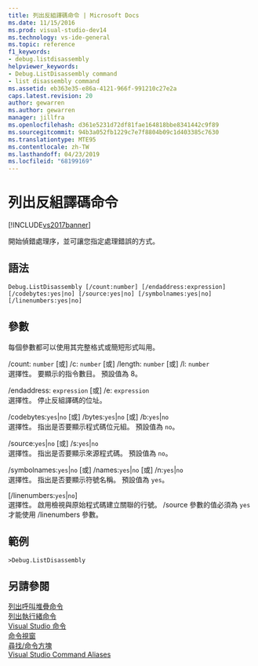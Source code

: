 ```yaml
---
title: 列出反組譯碼命令 | Microsoft Docs
ms.date: 11/15/2016
ms.prod: visual-studio-dev14
ms.technology: vs-ide-general
ms.topic: reference
f1_keywords:
- debug.listdisassembly
helpviewer_keywords:
- Debug.ListDisassembly command
- list disassembly command
ms.assetid: eb363e35-e86a-4121-966f-991210c27e2a
caps.latest.revision: 20
author: gewarren
ms.author: gewarren
manager: jillfra
ms.openlocfilehash: d361e5231d72df81fae164818bbe8341442c9f89
ms.sourcegitcommit: 94b3a052fb1229c7e7f8804b09c1d403385c7630
ms.translationtype: MTE95
ms.contentlocale: zh-TW
ms.lasthandoff: 04/23/2019
ms.locfileid: "68199169"
---
```

# <a name="list-disassembly-command"></a>列出反組譯碼命令
[!INCLUDE[vs2017banner](../../includes/vs2017banner.md)]

開始偵錯處理序，並可讓您指定處理錯誤的方式。  
  
## <a name="syntax"></a>語法  
  
```  
Debug.ListDisassembly [/count:number] [/endaddress:expression]  
[/codebytes:yes|no] [/source:yes|no] [/symbolnames:yes|no]  
[/linenumbers:yes|no]  
```  
  
## <a name="switches"></a>參數  
 每個參數都可以使用其完整格式或簡短形式叫用。  
  
 /count: `number` [或] /c: `number` [或] /length: `number` [或] /l: `number`  
 選擇性。 要顯示的指令數目。 預設值為 8。  
  
 /endaddress: `expression` [或] /e: `expression`  
 選擇性。 停止反組譯碼的位址。  
  
 /codebytes:`yes`&#124;`no` [或] /bytes:`yes`&#124;`no` [或] /b:`yes`&#124;`no`  
 選擇性。 指出是否要顯示程式碼位元組。 預設值為 `no`。  
  
 /source:`yes`&#124;`no` [或] /s:`yes`&#124;`no`  
 選擇性。 指出是否要顯示來源程式碼。 預設值為 `no`。  
  
 /symbolnames:`yes`&#124;`no` [或] /names:`yes`&#124;`no` [或] /n:`yes`&#124;`no`  
 選擇性。 指出是否要顯示符號名稱。 預設值為 `yes`。  
  
 [/linenumbers:`yes`&#124;`no`]  
 選擇性。 啟用檢視與原始程式碼建立關聯的行號。 /source 參數的值必須為 `yes` 才能使用 /linenumbers 參數。  
  
## <a name="example"></a>範例  
  
```  
>Debug.ListDisassembly  
```  
  
## <a name="see-also"></a>另請參閱  
 [列出呼叫堆疊命令](../../ide/reference/list-call-stack-command.md)   
 [列出執行緒命令](../../ide/reference/list-threads-command.md)   
 [Visual Studio 命令](../../ide/reference/visual-studio-commands.md)   
 [命令視窗](../../ide/reference/command-window.md)   
 [尋找/命令方塊](../../ide/find-command-box.md)   
 [Visual Studio Command Aliases](../../ide/reference/visual-studio-command-aliases.md)
